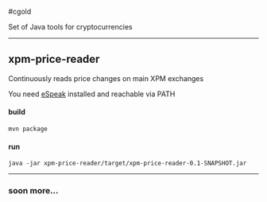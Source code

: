 #cgold

Set of Java tools for cryptocurrencies

------------

## xpm-price-reader

Continuously reads price changes on main XPM exchanges

You need [eSpeak](http://espeak.sourceforge.net/) installed and reachable via PATH
#### build
`mvn package`
#### run
`java -jar xpm-price-reader/target/xpm-price-reader-0.1-SNAPSHOT.jar`

------------

### soon more...
